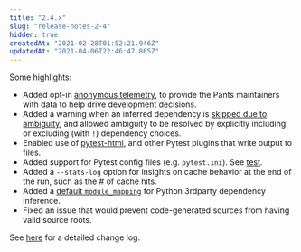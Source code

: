 ```yaml
---
title: "2.4.x"
slug: "release-notes-2-4"
hidden: true
createdAt: "2021-02-28T01:52:21.946Z"
updatedAt: "2021-04-06T22:46:47.865Z"
---
```

Some highlights:

* Added opt-in [anonymous telemetry](https://www.pantsbuild.org/v2.4/docs/anonymous-telemetry), to provide the Pants maintainers with data to help drive development decisions.
* Added a warning when an inferred dependency is [skipped due to ambiguity](https://github.com/pantsbuild/pants/pull/11792), and allowed ambiguity to be resolved by explicitly including or excluding (with `!`) dependency choices.
* Enabled use of [pytest-html](https://pypi.org/project/pytest-html/), and other Pytest plugins that write output to files.
* Added support for Pytest config files (e.g. `pytest.ini`). See [test](doc:python-test-goal).
* Added a `--stats-log` option for insights on cache behavior at the end of the run, such as the # of cache hits.
* Added a [default `module_mapping`](https://github.com/pantsbuild/pants/issues/11634) for Python 3rdparty dependency inference.
* Fixed an issue that would prevent code-generated sources from having valid source roots.

See [here](https://github.com/pantsbuild/pants/blob/master/src/python/pants/notes/2.4.x.md) for a detailed change log.